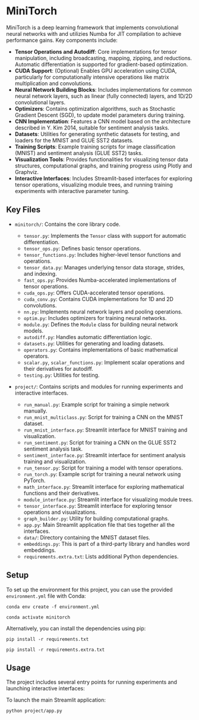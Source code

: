 # MiniTorch

MiniTorch is a deep learning framework that implements convolutional neural networks with and utilizies Numba for JIT compilation to achieve performance gains. Key components include:

*   **Tensor Operations and Autodiff**: Core implementations for tensor manipulation, including broadcasting, mapping, zipping, and reductions. Automatic differentiation is supported for gradient-based optimization.
*   **CUDA Support**: (Optional) Enables GPU acceleration using CUDA, particularly for computationally intensive operations like matrix multiplication and convolutions.
*   **Neural Network Building Blocks**: Includes implementations for common neural network layers, such as linear (fully connected) layers, and 1D/2D convolutional layers.
*   **Optimizers**: Contains optimization algorithms, such as Stochastic Gradient Descent (SGD), to update model parameters during training.
*   **CNN Implementation**: Features a CNN model based on the architecture described in Y. Kim 2014, suitable for sentiment analysis tasks.
*   **Datasets**: Utilities for generating synthetic datasets for testing, and loaders for the MNIST and GLUE SST2 datasets.
*   **Training Scripts**: Example training scripts for image classification (MNIST) and sentiment analysis (GLUE SST2) tasks.
*   **Visualization Tools**: Provides functionalities for visualizing tensor data structures, computational graphs, and training progress using Plotly and Graphviz.
*   **Interactive Interfaces**: Includes Streamlit-based interfaces for exploring tensor operations, visualizing module trees, and running training experiments with interactive parameter tuning.

## Key Files

*   `minitorch/`: Contains the core library code.
    *   `tensor.py`: Implements the `Tensor` class with support for automatic differentiation.
    *   `tensor_ops.py`: Defines basic tensor operations.
    *   `tensor_functions.py`: Includes higher-level tensor functions and operations.
    *   `tensor_data.py`: Manages underlying tensor data storage, strides, and indexing.
    *   `fast_ops.py`: Provides Numba-accelerated implementations of tensor operations.
    *   `cuda_ops.py`: Offers CUDA-accelerated tensor operations.
    *   `cuda_conv.py`: Contains CUDA implementations for 1D and 2D convolutions.
    *   `nn.py`: Implements neural network layers and pooling operations.
    *   `optim.py`: Includes optimizers for training neural networks.
    *   `module.py`: Defines the `Module` class for building neural network models.
    *   `autodiff.py`: Handles automatic differentiation logic.
    *   `datasets.py`: Utilities for generating and loading datasets.
    *   `operators.py`: Contains implementations of basic mathematical operators.
    *   `scalar.py`, `scalar_functions.py`: Implement scalar operations and their derivatives for autodiff.
    *   `testing.py`: Utilities for testing.

*   `project/`: Contains scripts and modules for running experiments and interactive interfaces.
    *   `run_manual.py`: Example script for training a simple network manually.
    *   `run_mnist_multiclass.py`: Script for training a CNN on the MNIST dataset.
    *   `run_mnist_interface.py`: Streamlit interface for MNIST training and visualization.
    *   `run_sentiment.py`: Script for training a CNN on the GLUE SST2 sentiment analysis task.
    *   `sentiment_interface.py`: Streamlit interface for sentiment analysis training and visualization.
    *   `run_tensor.py`: Script for training a model with tensor operations.
    *   `run_torch.py`: Example script for training a neural network using PyTorch.
    *   `math_interface.py`: Streamlit interface for exploring mathematical functions and their derivatives.
    *   `module_interface.py`: Streamlit interface for visualizing module trees.
    *   `tensor_interface.py`: Streamlit interface for exploring tensor operations and visualizations.
    *   `graph_builder.py`: Utility for building computational graphs.
    *   `app.py`: Main Streamlit application file that ties together all the interfaces.
    *   `data/`: Directory containing the MNIST dataset files.
    *   `embeddings.py`: This is part of a third-party library and handles word embeddings.
    *   `requirements.extra.txt`: Lists additional Python dependencies.
## Setup

To set up the environment for this project, you can use the provided `environment.yml` file with Conda:

`conda env create -f environment.yml`

`conda activate minitorch`

Alternatively, you can install the dependencies using pip:

`pip install -r requirements.txt`

`pip install -r requirements.extra.txt`

## Usage
The project includes several entry points for running experiments and launching interactive interfaces:

To launch the main Streamlit application:

`python project/app.py`
